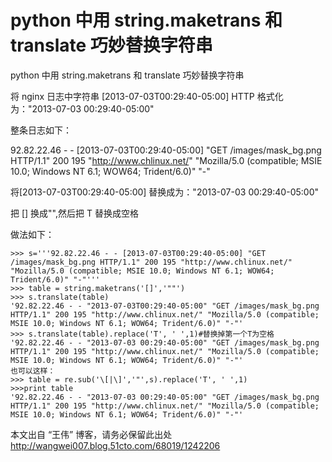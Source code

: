 # python 中用 string.maketrans 和 translate 巧妙替换字符串

python 中用 string.maketrans 和 translate 巧妙替换字符串

将 nginx 日志中字符串 [2013-07-03T00:29:40-05:00] HTTP  格式化为："2013-07-03 00:29:40-05:00"

整条日志如下：

92.82.22.46 - - [2013-07-03T00:29:40-05:00] "GET /images/mask_bg.png HTTP/1.1" 200 195      "http://www.chlinux.net/" "Mozilla/5.0 (compatible; MSIE 10.0; Windows NT 6.1; WOW64; Trident/6.0)" "-"

将[2013-07-03T00:29:40-05:00] 替换成为："2013-07-03 00:29:40-05:00"

把 [] 换成"",然后把 T 替换成空格

做法如下：

```
>>> s='''92.82.22.46 - - [2013-07-03T00:29:40-05:00] "GET /images/mask_bg.png HTTP/1.1" 200 195 "http://www.chlinux.net/" "Mozilla/5.0 (compatible; MSIE 10.0; Windows NT 6.1; WOW64; Trident/6.0)" "-"'''
>>> table = string.maketrans('[]','""')
>>> s.translate(table)
'92.82.22.46 - - "2013-07-03T00:29:40-05:00" "GET /images/mask_bg.png HTTP/1.1" 200 195 "http://www.chlinux.net/" "Mozilla/5.0 (compatible; MSIE 10.0; Windows NT 6.1; WOW64; Trident/6.0)" "-"'
>>> s.translate(table).replace('T', ' ',1)#替换掉第一个T为空格
'92.82.22.46 - - "2013-07-03 00:29:40-05:00" "GET /images/mask_bg.png HTTP/1.1" 200 195 "http://www.chlinux.net/" "Mozilla/5.0 (compatible; MSIE 10.0; Windows NT 6.1; WOW64; Trident/6.0)" "-"'
也可以这样：
>>> table = re.sub('\[|\]','"',s).replace('T', ' ',1)
>>>print table
'92.82.22.46 - - "2013-07-03 00:29:40-05:00" "GET /images/mask_bg.png HTTP/1.1" 200 195 "http://www.chlinux.net/" "Mozilla/5.0 (compatible; MSIE 10.0; Windows NT 6.1; WOW64; Trident/6.0)" "-"'
```

本文出自 “王伟” 博客，请务必保留此出处 <http://wangwei007.blog.51cto.com/68019/1242206>